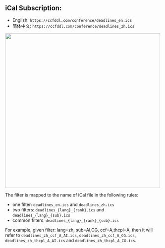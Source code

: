 ## iCal Subscription:

- English: `https://ccfddl.com/conference/deadlines_en.ics`
- 简体中文: `https://ccfddl.com/conference/deadlines_zh.ics`

<img src="../../.readme_assets/screenshot_iCal.jpg" width="500px"/>

The filter is mapped to the name of iCal file in the following rules:

- one filter: `deadlines_en.ics` and `deadlines_zh.ics`
- two filters: `deadlines_{lang}_{rank}.ics` and `deadlines_{lang}_{sub}.ics`
- common filters: `deadlines_{lang}_{rank}_{sub}.ics`

For example, given filter: lang=zh, sub=AI,CG, ccf=A,thcpl=A, then it will refer to `deadlines_zh_ccf_A_AI.ics`, `deadlines_zh_ccf_A_CG.ics`, `deadlines_zh_thcpl_A_AI.ics` and `deadlines_zh_thcpl_A_CG.ics`.